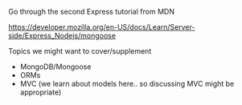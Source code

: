 Go through the second Express tutorial from MDN

https://developer.mozilla.org/en-US/docs/Learn/Server-side/Express_Nodejs/mongoose

Topics we might want to cover/supplement
- MongoDB/Mongoose
- ORMs
- MVC (we learn about models here.. so discussing MVC might be appropriate)
